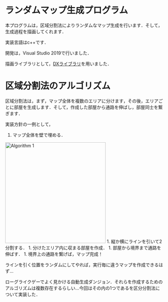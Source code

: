 # ランダムマップ生成プログラム
本プログラムは，区域分割法によりランダムなマップ生成を行います．そして，生成過程を描画してくれます．

実装言語はc++です．

開発は，Visual Studio 2019で行いました．

描画ライブラリとして，[DXライブラリ](https://dxlib.xsrv.jp/index.html)を用いました．

# 区域分割法のアルゴリズム
区域分割法は，まず，マップ全体を複数のエリアに分けます，その後，エリアごとに部屋を生成します．そして，作成した部屋から通路を伸ばし，部屋同士を繋ぎます．

実装方針の一例として，

1. マップ全体を壁で埋める．
<img src="https://github.com/alain0077/study_c/tree/images/c++/Create_Map_For_Roguelike/algorithm1.png" width="320px" alt="Algorithm 1" title="Algorithm 1">
1. 縦か横にラインを引いて2分割する．
1. 分けたエリア内に収まる部屋を作成．
1. 部屋から境界まで通路を伸ばす．
1. 境界上の通路を繋げば，マップ完成！

ラインを引く位置をランダムにしてやれば，実行毎に違うマップを作成できるはず…






ローグライクゲーでよく見かける自動生成ダンジョン．それらを作成するためのアルゴリズムは複数存在するらしい…今回はその内の1つであるを区分分割法について実装した．